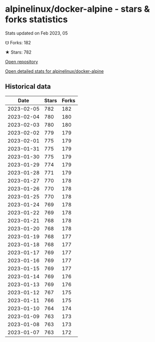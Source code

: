 # alpinelinux/docker-alpine - stars & forks statistics

Stats updated on Feb 2023, 05

☋ Forks: 182

★ Stars: 782

[Open repository](https://github.com/alpinelinux/docker-alpine)

[Open detailed stats for alpinelinux/docker-alpine](https://reviewgithub.com/rep/alpinelinux/docker-alpine)

## Historical data
| Date | Stars | Forks |
|------|-------|-------|
| 2023-02-05 | 782 | 182 | 
| 2023-02-04 | 780 | 180 | 
| 2023-02-03 | 780 | 180 | 
| 2023-02-02 | 779 | 179 | 
| 2023-02-01 | 775 | 179 | 
| 2023-01-31 | 775 | 179 | 
| 2023-01-30 | 775 | 179 | 
| 2023-01-29 | 774 | 179 | 
| 2023-01-28 | 771 | 179 | 
| 2023-01-27 | 770 | 178 | 
| 2023-01-26 | 770 | 178 | 
| 2023-01-25 | 770 | 178 | 
| 2023-01-24 | 769 | 178 | 
| 2023-01-22 | 769 | 178 | 
| 2023-01-21 | 768 | 178 | 
| 2023-01-20 | 768 | 178 | 
| 2023-01-19 | 768 | 177 | 
| 2023-01-18 | 768 | 177 | 
| 2023-01-17 | 769 | 177 | 
| 2023-01-16 | 769 | 177 | 
| 2023-01-15 | 769 | 177 | 
| 2023-01-14 | 769 | 176 | 
| 2023-01-13 | 769 | 176 | 
| 2023-01-12 | 767 | 175 | 
| 2023-01-11 | 766 | 175 | 
| 2023-01-10 | 764 | 174 | 
| 2023-01-09 | 763 | 173 | 
| 2023-01-08 | 763 | 173 | 
| 2023-01-07 | 763 | 172 | 

